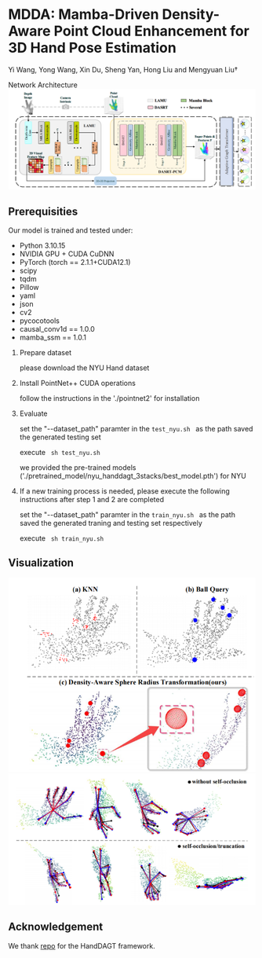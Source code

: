 # MDDA: Mamba-Driven Density-Aware Point Cloud Enhancement for 3D Hand Pose Estimation

[//]: # (Wencan Cheng, Eun-ji Kim and Jong Hwan Ko)

Yi Wang, Yong Wang, Xin Du, Sheng Yan, Hong Liu and Mengyuan Liu†

Network Architecture
![image](MDDA.png)


## Prerequisities
Our model is trained and tested under:
* Python 3.10.15
* NVIDIA GPU + CUDA CuDNN
* PyTorch (torch == 2.1.1+CUDA12.1)
* scipy
* tqdm
* Pillow
* yaml
* json
* cv2
* pycocotools
* causal_conv1d == 1.0.0
* mamba_ssm == 1.0.1

1. Prepare dataset 

    please download the NYU Hand dataset

2. Install PointNet++ CUDA operations

    follow the instructions in the './pointnet2' for installation 

3. Evaluate

    set the "--dataset_path" paramter in the ```test_nyu.sh ``` as the path saved the generated testing set

    execute ``` sh test_nyu.sh```

    we provided the pre-trained models ('./pretrained_model/nyu_handdagt_3stacks/best_model.pth') for NYU

4. If a new training process is needed, please execute the following instructions after step 1 and 2 are completed

    set the "--dataset_path" paramter in the ```train_nyu.sh ``` as the path saved the generated traning and testing set respectively

    execute ``` sh train_nyu.sh```



## Visualization
![image](vis/DASRT.png)
![image](vis/real-sample.png)

## Acknowledgement

We thank [repo](https://github.com/cwc1260/HandDAGT) for the HandDAGT framework.
